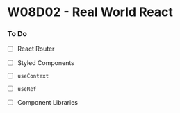 # W08D02 - Real World React

### To Do
- [ ] React Router
- [ ] Styled Components
- [ ] `useContext`
- [ ] `useRef`
- [ ] Component Libraries












